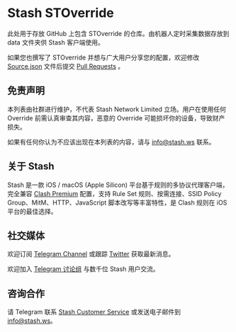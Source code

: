 # Stash STOverride

此处用于存放 GitHub 上包含 STOverride 的仓库。由机器人定时采集数据存放到 data 文件夹供 Stash 客户端使用。

如果您也撰写了 STOverride 并想与广大用户分享您的配置，欢迎修改 [Source.json](https://github.com/STASH-NETWORKS-LIMITED/stoverride-list/blob/main/source.json) 文件后提交 [Pull Requests](https://github.com/STASH-NETWORKS-LIMITED/stoverride-list/pulls) 。

## 免责声明

本列表由社群进行维护，不代表 Stash Network Limited 立场。用户在使用任何 Override 前需认真审查其内容，恶意的 Override 可能损坏你的设备，导致财产损失。

如果有任何你认为不应该出现在本列表的内容，请与 info@stash.ws 联系。

## 关于 Stash

Stash 是一款 iOS / macOS (Apple Silicon) 平台基于规则的多协议代理客户端，完全兼容 [Clash Premium](https://github.com/Dreamacro/clash/wiki/configuration) 配置，支持 Rule Set 规则、按需连接、SSID Policy Group、MitM、HTTP、JavaScript 脚本改写等丰富特性，是 Clash 规则在 iOS 平台的最佳选择。

## 社交媒体

欢迎订阅 [Telegram Channel](https://t.me/RnNc2RaV8x0wMzQ0) 或跟踪 [Twitter](https://twitter.com/StashNetwork) 获取最新消息。

欢迎加入 [Telegram 讨论组](https://t.me/stashnetworks) 与数千位 Stash 用户交流。

## 咨询合作

请 Telegram 联系 [Stash Customer Service](https://t.me/viannalau) 或发送电子邮件到 [info@stash.ws](mailto://info@stash.ws)。